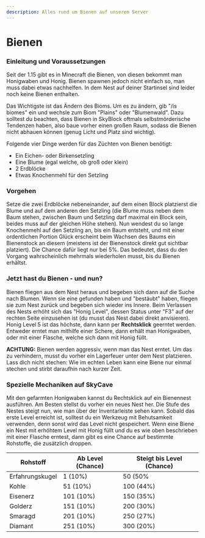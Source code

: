```yaml
---
description: Alles rund um Bienen auf unserem Server
---
```


# Bienen

### Einleitung und Voraussetzungen

Seit der 1.15 gibt es in Minecraft die Bienen, von diesen bekommt man Honigwaben und Honig. Bienen spawnen jedoch nicht einfach so, man muss dabei etwas nachhelfen. In dem Nest auf deiner Startinsel sind leider noch keine Bienen enthalten.

Das Wichtigste ist das Ändern des Bioms. Um es zu ändern, gib "/is biomes" ein und wechsle zum Biom "Plains" oder "Blumenwald". Dazu solltest du beachten, dass Bienen in SkyBlock oftmals selbstmörderische Tendenzen haben, also baue vorher einen großen Raum, sodass die Bienen nicht abhauen können (genug Licht und Platz sind wichtig).

Folgende vier Dinge werden für das Züchten von Bienen benötigt:

* Ein Eichen- oder Birkensetzling
* Eine Blume (egal welche, ob groß oder klein)
* 2 Erdblöcke
* Etwas Knochenmehl für den Setzling

### Vorgehen

Setze die zwei Erdblöcke nebeneinander, auf dem einen Block platzierst die Blume und auf dem anderen den Setzling (die Blume muss neben dem Baum stehen, zwischen Baum und Setzling darf maximal ein Block sein, beides muss auf der gleichen Höhe stehen). Nun wendest du so lange Knochenmehl auf den Setzling an, bis ein Baum entsteht, und mit einer ordentlichen Portion Glück erscheint beim Wachsen des Baums ein Bienenstock an diesem (meistens ist der Bienenstock direkt gut sichtbar platziert). Die Chance dafür liegt nur bei 5%. Das bedeutet, dass du den Vorgang wahrscheinlich mehrmals wiederholen musst, bis du Bienen erhältst.

### Jetzt hast du Bienen - und nun?

Bienen fliegen aus dem Nest heraus und begeben sich dann auf die Suche nach Blumen. Wenn sie eine gefunden haben und "bestäubt" haben, fliegen sie zum Nest zurück und begeben sich wieder ins Innere. Beim Verlassen des Nests erhöht sich das "Honig Level", dessen Status unter "F3" auf der rechten Seite einzusehen ist (du musst das Nest dabei direkt anvisieren). Honig Level 5 ist das höchste, dann kann per **Rechtsklick** geerntet werden. Entweder erntet man mithilfe einer Schere, dann erhält man Honigwaben, oder mit einer Flasche, welche sich dann mit Honig füllt.

**ACHTUNG:** Bienen werden aggressiv, wenn man das Nest erntet. Um das zu verhindern, musst du vorher ein Lagerfeuer unter dem Nest platzieren. Lass dich nicht stechen: Wie im echten Leben kann eine Biene nur einmal stechen und stirbt daraufhin nach kurzer Zeit.

### Spezielle Mechaniken auf SkyCave

Mit den gefarmten Honigwaben kannst du Rechtsklick auf ein Bienennest ausführen. Am Besten stellst du vorher ein neues Nest her. Die Stufe des Nestes steigt nun, wie man über der Inventarleiste sehen kann. Sobald das erste Level erreicht ist, solltest du ein Werkzeug mit Behutsamkeit verwenden, denn sonst wird das Level nicht gespeichert. Wenn eine Biene ein Nest mit erhöhtem Level mit Honig füllt und du es wie oben beschrieben mit einer Flasche erntest, dann gibt es eine Chance auf bestimmte Rohstoffe, die zusätzlich droppen.

| Rohstoff        | Ab Level (Chance) | Steigt bis Level (Chance) |
| --------------- | ----------------- | ------------------------- |
| Erfahrungskugel | 1 (10%)           | 50 (50%                   |
| Kohle           | 51 (10%)          | 100 (44%)                 |
| Eisenerz        | 101 (10%)         | 150 (35%)                 |
| Golderz         | 151 (10%)         | 200 (30%)                 |
| Smaragd         | 201 (10%)         | 250 (27%)                 |
| Diamant         | 251 (10%)         | 300 (20%)                 |
